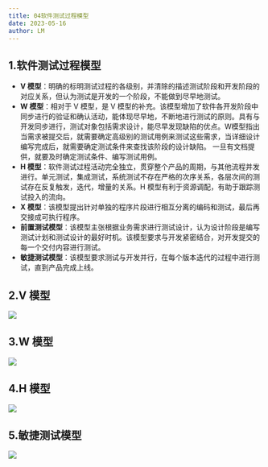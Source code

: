 ```yaml
---
title: 04软件测试过程模型
date: 2023-05-16
author: LM
---
```


## 1.软件测试过程模型

- **V 模型**：明确的标明测试过程的各级别，并清除的描述测试阶段和开发阶段的对应关系，但认为测试是开发的一个阶段，不能做到尽早地测试。
- **W 模型**：相对于 V 模型，是 V 模型的补充。该模型增加了软件各开发阶段中同步进行的验证和确认活动，能体现尽早地，不断地进行测试的原则。具有与开发同步进行，测试对象包括需求设计，能尽早发现缺陷的优点。W模型指出当需求被提交后，就需要确定高级别的测试用例来测试这些需求，当详细设计编写完成后，就需要确定测试条件来查找该阶段的设计缺陷。 一旦有文档提供，就要及时确定测试条件、编写测试用例。              
- **H 模型**：软件测试过程活动完全独立，贯穿整个产品的周期，与其他流程并发进行。单元测试，集成测试，系统测试不存在严格的次序关系，各层次间的测试存在反复触发，迭代，增量的关系。H 模型有利于资源调配，有助于跟踪测试投入的流向。
- **X 模型**：该模型提出针对单独的程序片段进行相互分离的编码和测试，最后再交接成可执行程序。
- **前置测试模型**：该模型主张根据业务需求进行测试设计，认为设计阶段是编写测试计划和测试设计的最好时机。该模型要求与开发紧密结合，对开发提交的每一个交付内容进行测试。
- **敏捷测试模型**：该模型要求测试与开发并行，在每个版本迭代的过程中进行测试，直到产品完成上线。

## 2.V 模型

![](/images/drawingbed/img/202309151032468.png)

## 3.W 模型

![](/images/drawingbed/img/202309151032642.png)

## 4.H 模型

![](/images/drawingbed/img/202309151033147.png)

## 5.敏捷测试模型

![](/images/drawingbed/img/202309151035047.png)

